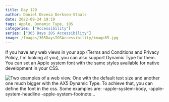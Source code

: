 ```yaml
---
title: Day 129
author: Daniel Devesa Derksen-Staats
date: 2022-09-24 19:19
tags: Apple, Dynamic Type, iOS
categories: ["Accessibility"]
series: ["365 Days iOS Accessibility"]
image: /Images/365DaysIOSAccessibility/image85.jpg
---
```


If you have any web views in your app (Terms and Conditions and Privacy Policy, I'm looking at you), you can also support Dynamic Type for them. You can set an Apple system font with the same styles available for native development in your CSS.

![Two examples of a web view. One with the default text size and another one much bigger with the AX5 Dynamic Type. To achieve that, you can define the font in the css. Some examples are: -apple-system-body,  -apple-system-headline -apple-system-footnote...](/Images/365DaysIOSAccessibility/image85.jpg)

